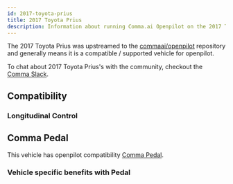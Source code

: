 ```yaml
---
id: 2017-toyota-prius
title: 2017 Toyota Prius
description: Information about running Comma.ai Openpilot on the 2017 Toyota Prius
---
```


The 2017 Toyota Prius was upstreamed to the [commaai/openpilot](https://github.com/commaai/openpilot) repository and generally means it is a compatible / supported vehicle for openpilot.

To chat about 2017 Toyota Prius's with the community, checkout the  [Comma Slack](https://slack.comma.ai).
## Compatibility

### Longitudinal Control



## Comma Pedal

This vehicle has openpilot compatibility [Comma Pedal](/hardware/pedal).

### Vehicle specific benefits with Pedal


